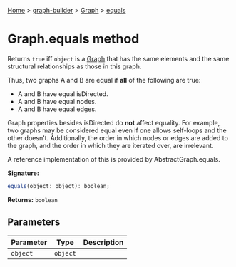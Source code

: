 [Home](./index) &gt; [graph-builder](./graph-builder.md) &gt; [Graph](./graph-builder.graph.md) &gt; [equals](./graph-builder.graph.equals.md)

# Graph.equals method

Returns `true` iff `object` is a [Graph](./graph-builder.graph.md) that has the same elements and the same structural relationships as those in this graph.

<p>Thus, two graphs A and B are equal if <b>all</b> of the following are true:

<ul> <li>A and B have equal isDirected<!-- -->. <li>A and B have equal nodes<!-- -->. <li>A and B have equal edges<!-- -->. </ul>

<p>Graph properties besides isDirected do <b>not</b> affect equality. For example, two graphs may be considered equal even if one allows self-loops and the other doesn't. Additionally, the order in which nodes or edges are added to the graph, and the order in which they are iterated over, are irrelevant.

<p>A reference implementation of this is provided by AbstractGraph.equals<!-- -->.

**Signature:**
```javascript
equals(object: object): boolean;
```
**Returns:** `boolean`

## Parameters

|  Parameter | Type | Description |
|  --- | --- | --- |
|  `object` | `object` |  |

